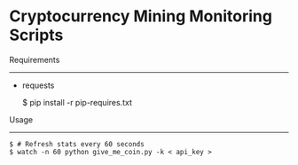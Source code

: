 Cryptocurrency Mining Monitoring Scripts
========================================

Requirements
************

* requests

    $ pip install -r pip-requires.txt

Usage
*****

    $ # Refresh stats every 60 seconds
    $ watch -n 60 python give_me_coin.py -k < api_key >